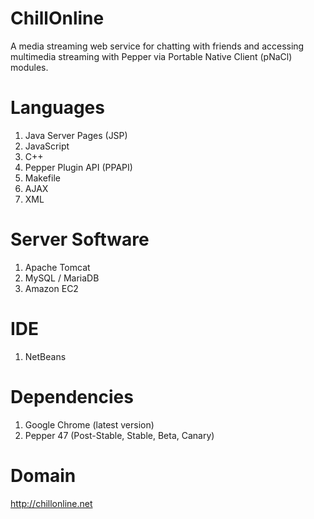 

# ChillOnline

A media streaming web service for chatting with friends and accessing multimedia streaming with Pepper via Portable Native Client (pNaCl) modules.


# Languages

1. Java Server Pages (JSP)
2. JavaScript
3. C++
4. Pepper Plugin API (PPAPI)
5. Makefile
6. AJAX
7. XML


# Server Software

1. Apache Tomcat
2. MySQL / MariaDB
3. Amazon EC2


# IDE
1. NetBeans


# Dependencies

1. Google Chrome (latest version)
2. Pepper 47 (Post-Stable, Stable, Beta, Canary)


# Domain

http://chillonline.net
